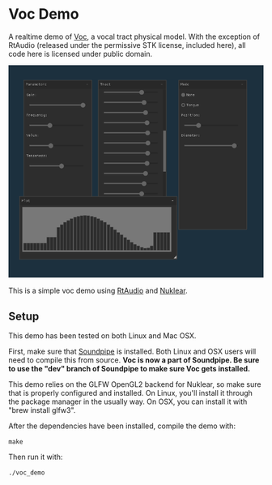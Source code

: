 # Voc Demo

A realtime demo of [Voc](https://www.github.com/paulbatchelor/voc), a vocal 
tract physical model. 
With the exception of RtAudio (released under the permissive STK license, 
included here),
all code here is licensed under public domain.

![Screenshot of Voc Demo](voc_demo.png)

This is a simple voc demo using 
[RtAudio](https://github.com/thestk/rtaudio)
and 
[Nuklear](https://github.com/vurtun/nuklear).

## Setup

This demo has been tested on both Linux and Mac OSX. 

First, make sure that 
[Soundpipe](https://www.github.com/paulbatchelor/soundpipe) is installed.
Both Linux and OSX users will need to compile this from source. 
**Voc is now a part of Soundpipe. Be sure to use the "dev" 
branch of Soundpipe to make sure Voc gets installed.**

This demo relies on the GLFW OpenGL2 backend for Nuklear, so make sure that
is properly configured and installed. On Linux, you'll install it through the
package manager in the usually way. On OSX, you can install it with 
"brew install glfw3".

After the dependencies have been installed, compile the demo with:

    make

Then run it with:

    ./voc_demo

